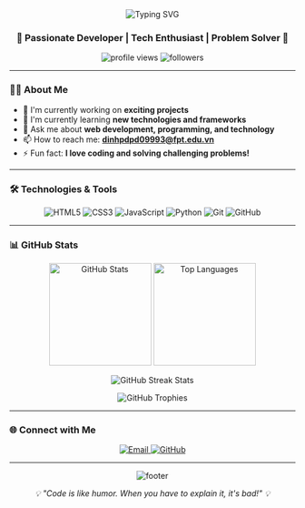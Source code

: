 <div align="center">
  <img src="https://readme-typing-svg.herokuapp.com?font=Fira+Code&size=32&duration=2800&pause=2000&color=A9FEF7&center=true&vCenter=true&width=940&lines=Hey+There!+%F0%9F%91%8B+I'm+DwcksDinh;Welcome+to+my+GitHub+Profile!+%F0%9F%9A%80" alt="Typing SVG" />
</div>

<h3 align="center">🌟 Passionate Developer | Tech Enthusiast | Problem Solver 🌟</h3>

<p align="center">
  <img src="https://komarev.com/ghpvc/?username=DwcksDinh&label=Profile%20views&color=0e75b6&style=flat" alt="profile views" />
  <img src="https://img.shields.io/github/followers/DwcksDinh?label=Followers&style=social" alt="followers" />
</p>

---

### 👨‍💻 About Me

- 🔭 I'm currently working on **exciting projects**
- 🌱 I'm currently learning **new technologies and frameworks**
- 💬 Ask me about **web development, programming, and technology**
- 📫 How to reach me: **dinhpdpd09993@fpt.edu.vn**
- ⚡ Fun fact: **I love coding and solving challenging problems!**

---

### 🛠️ Technologies & Tools

<p align="center">
  <img src="https://img.shields.io/badge/HTML5-E34F26?style=for-the-badge&logo=html5&logoColor=white" alt="HTML5" />
  <img src="https://img.shields.io/badge/CSS3-1572B6?style=for-the-badge&logo=css3&logoColor=white" alt="CSS3" />
  <img src="https://img.shields.io/badge/JavaScript-F7DF1E?style=for-the-badge&logo=javascript&logoColor=black" alt="JavaScript" />
  <img src="https://img.shields.io/badge/Python-3776AB?style=for-the-badge&logo=python&logoColor=white" alt="Python" />
  <img src="https://img.shields.io/badge/Git-F05032?style=for-the-badge&logo=git&logoColor=white" alt="Git" />
  <img src="https://img.shields.io/badge/GitHub-100000?style=for-the-badge&logo=github&logoColor=white" alt="GitHub" />
</p>

---

### 📊 GitHub Stats

<p align="center">
  <img src="https://github-readme-stats.vercel.app/api?username=DwcksDinh&show_icons=true&theme=tokyonight&hide_border=true&count_private=true" alt="GitHub Stats" height="180em"/>
  <img src="https://github-readme-stats.vercel.app/api/top-langs/?username=DwcksDinh&layout=compact&theme=tokyonight&hide_border=true" alt="Top Languages" height="180em"/>
</p>

<p align="center">
  <img src="https://github-readme-streak-stats.herokuapp.com/?user=DwcksDinh&theme=tokyonight&hide_border=true" alt="GitHub Streak Stats" />
</p>

<p align="center">
  <img src="https://github-profile-trophy.vercel.app/?username=DwcksDinh&theme=tokyonight&no-frame=true&row=1&column=7" alt="GitHub Trophies" />
</p>

---

### 🌐 Connect with Me

<p align="center">
  <a href="mailto:dinhpdpd09993@fpt.edu.vn">
    <img src="https://img.shields.io/badge/Email-D14836?style=for-the-badge&logo=gmail&logoColor=white" alt="Email" />
  </a>
  <a href="https://github.com/DwcksDinh">
    <img src="https://img.shields.io/badge/GitHub-100000?style=for-the-badge&logo=github&logoColor=white" alt="GitHub" />
  </a>
</p>

---

<p align="center">
  <img src="https://capsule-render.vercel.app/api?type=waving&color=gradient&height=100&section=footer" alt="footer" />
</p>

<div align="center">
  <em>💡 "Code is like humor. When you have to explain it, it's bad!" 💡</em>
</div>
